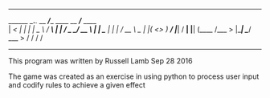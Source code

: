 __________         ___________               ___________            
\______   \___.__. \__    ___/____    ____   \__    ___/___   ____  
 |     ___<   |  |   |    |  \__  \ _/ ___\    |    | /  _ \_/ __ \ 
 |    |    \___  |   |    |   / __ \\  \___    |    |(  <_> )  ___/ 
 |____|    / ____|   |____|  (____  /\___  >   |____| \____/ \___  >
           \/                     \/     \/                      \/ 
______________________________________________________________________


This program was written by Russell Lamb Sep 28 2016 

The game was created as an exercise in using python to process user input and codify rules to achieve a given effect

